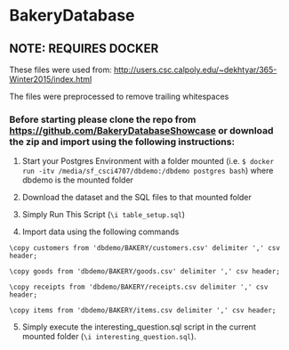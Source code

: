 # BakeryDatabase

## NOTE: REQUIRES DOCKER
These files were used from: http://users.csc.calpoly.edu/~dekhtyar/365-Winter2015/index.html

The files were preprocessed to remove trailing whitespaces

### Before starting please clone the repo from https://github.com/BakeryDatabaseShowcase or download the zip and import using the following instructions: 
1. Start your Postgres Environment with a folder mounted (i.e. `$ docker run -itv /media/sf_csci4707/dbdemo:/dbdemo postgres bash`) where dbdemo is the mounted folder

2. Download the dataset and the SQL files to that mounted folder

3. Simply Run This Script (`\i table_setup.sql`)

4. Import data using the following commands
 
 `\copy customers from 'dbdemo/BAKERY/customers.csv' delimiter ',' csv header;`
 
 `\copy goods from 'dbdemo/BAKERY/goods.csv' delimiter ',' csv header;`
 
 `\copy receipts from 'dbdemo/BAKERY/receipts.csv delimiter ',' csv header;`
 
 `\copy items from 'dbdemo/BAKERY/items.csv delimiter ',' csv header;` 
 
 5. Simply execute the interesting_question.sql script in the current mounted folder (`\i interesting_question.sql`).
